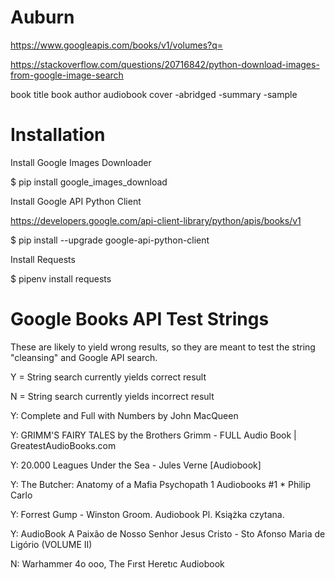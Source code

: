 # Auburn

https://www.googleapis.com/books/v1/volumes?q=

https://stackoverflow.com/questions/20716842/python-download-images-from-google-image-search

book title book author audiobook cover -abridged -summary -sample

# Installation

Install Google Images Downloader

$ pip install google_images_download

Install Google API Python Client

https://developers.google.com/api-client-library/python/apis/books/v1

$ pip install --upgrade google-api-python-client

Install Requests

$ pipenv install requests

# Google Books API Test Strings

These are likely to yield wrong results, so they are meant to test the string "cleansing" and Google API search.

Y = String search currently yields correct result

N = String search currently yields incorrect result


Y: Complete and Full with Numbers by John MacQueen

Y: GRIMM'S FAIRY TALES by the Brothers Grimm - FULL Audio Book | GreatestAudioBooks.com

Y: 20.000 Leagues Under the Sea - Jules Verne [Audiobook]

Y: The Butcher: Anatomy of a Mafia Psychopath 1 Audiobooks #1 * Philip Carlo 

Y: Forrest Gump - Winston Groom. Audiobook Pl. Książka czytana.

Y: AudioBook A Paixão de Nosso Senhor Jesus Cristo - Sto Afonso Maria de Ligório (VOLUME II)

N: Warhammer 4o ooo, The Fırst Heretıc Audiobook